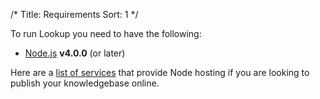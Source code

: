 /*
Title: Requirements
Sort: 1
*/

To run Lookup you need to have the following:

* [Node.js](http://nodejs.org) **v4.0.0** (or later)

Here are a [list of services](https://github.com/joyent/node/wiki/Node-Hosting) that provide Node hosting
if you are looking to publish your knowledgebase online.
